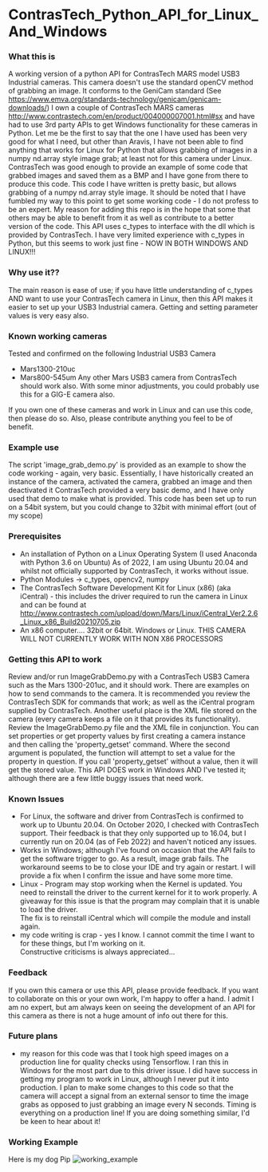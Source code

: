 # ContrasTech_Python_API_for_Linux_And_Windows
### What this is
A working version of a python API for ContrasTech MARS model USB3 Industrial cameras.  This camera doesn't use the standard openCV method of grabbing an image.  It conforms to the 
GeniCam standard (See https://www.emva.org/standards-technology/genicam/genicam-downloads/) I own a couple of ContrasTech 
MARS cameras http://www.contrastech.com/en/product/004000007001.html#sx and have had to use 3rd party APIs to get Windows functionality 
for these cameras in Python.  Let me be the first to say that the one I have used has been very good for what I need, but 
other than Aravis, I have not been able to find anything that works for Linux for Python that allows grabbing of images 
in a numpy nd.array style image grab; at least not for this camera under Linux.  ContrasTech was good enough to 
provide an example of some code that grabbed images and saved them as a BMP and I have gone from there to produce this
code.  This code I have written is pretty basic, but allows grabbing of a numpy nd.array style image.  It should be 
noted that I have fumbled my way to this point to get some working code - I do not profess to be an expert.  My reason 
for adding this repo is in the hope that some that others may be able to benefit from it as well as contribute to a better 
version of the code.  This API uses c_types to interface with the dll which is provided by ContrasTech.  I have very 
limited experience with c_types in Python, but this seems to work just fine - NOW IN BOTH WINDOWS AND LINUX!!!

### Why use it??
The main reason is ease of use; if you have little understanding of c_types AND want to use your ContrasTech camera in Linux, then this API makes it easier to set 
up your USB3 Industrial camera.  Getting and setting parameter values is very easy also.  

### Known working cameras 
Tested and confirmed on the following Industrial USB3 Camera
- Mars1300-210uc
- Mars800-545um
Any other Mars USB3 camera from ContrasTech should work also.
With some minor adjustments, you could probably use this for a GIG-E camera also.

If you own one of these cameras and work in Linux and can use this code, then please do so.  Also, please contribute anything you feel to be of benefit.
### Example use
The script 'image_grab_demo.py' is provided as an example to show the code working - again, very basic.
Essentially, I have historically created an instance of the camera, activated the camera, grabbed an image and then deactivated it
ContrasTech provided a very basic demo, and I have only used that demo to make what is provided. 
This code has been set up to run on a 54bit system, but you could change to 32bit with minimal effort (out of my scope)

### Prerequisites
- An installation of Python on a Linux Operating System (I used Anaconda with Python 3.6 on Ubuntu) As of 2022, I am 
using Ubuntu 20.04 and whilst not officially supported by ContrasTech, it works without issue.
- Python Modules -> c_types, opencv2, numpy
- The ContrasTech Software Development Kit for Linux (x86) (aka iCentral) - this includes the driver required to run the 
camera in Linux and can be found at http://www.contrastech.com/upload/down/Mars/Linux/iCentral_Ver2.2.6_Linux_x86_Build20210705.zip
- An x86 computer....  32bit or 64bit.  Windows or Linux.  THIS CAMERA WILL NOT CURRENTLY WORK WITH NON X86 PROCESSORS

### Getting this API to work
Review and/or run ImageGrabDemo.py with a ContrasTech USB3 Camera such as the Mars 1300-201uc, and it should work.  There
are examples on how to send commands to the camera.  It is recommended you review the ContrasTech SDK for commands that 
work; as well as the iCentral program supplied by ContrasTech.  Another useful place is the XML file stored on the camera (every camera keeps a file on it that provides its 
functionality).  Review the ImageGrabDemo.py file and the XML file in conjunction.  You can set properties or get property 
values by first creating a camera instance and then calling the 'property_getset' command.  Where the second argument 
is populated, the function will attempt to set a value for the property in question.  If you call 'property_getset' without a value, then it will get 
the stored value.  This API DOES work in Windows AND I've tested it; although there are a few little buggy issues that need work.

### Known Issues
- For Linux, the software and driver from ContrasTech is confirmed to work up to Ubuntu 20.04.  On October 2020, I checked with 
ContrasTech support. Their feedback is that they only supported up to 16.04, but I currently run on 20.04 (as of Feb 2022) 
and haven't noticed any issues. 
- Works in Windows; although I've found on occasion that the API fails to get the software trigger to go.  As a result, 
image grab fails.  The workaround seems to be to close your IDE and try again or restart.  I will provide a fix when I confirm
the issue and have some more time.
- Linux - Program may stop working when the Kernel is updated.  You need to reinstall the driver to the current kernel 
for it to work properly.  A giveaway for this issue is that the program may complain that it is unable to load the driver.  
The fix is to reinstall iCentral which will compile the module and install again. 
- my code writing is crap - yes I know.  I cannot commit the time I want to for these things, but I'm working on it.  
Constructive criticisms is always appreciated...

### Feedback
If you own this camera or use this API, please provide feedback.  If you want to collaborate on this or your own work, 
I'm happy to offer a hand.  I admit I am no expert, but am always keen on seeing the development of an API for this 
camera as there is not a huge amount of info out there for this.

### Future plans
- my reason for this code was that I took high speed images on a production line for quality checks using Tensorflow.  I
ran this in Windows for the most part due to this driver issue.  I did have success in getting my program to 
work in Linux, although I never put it into production.  I plan to make some changes to this code so that the camera will 
accept a signal from an external sensor to time the image grabs as opposed to just grabbing an image every
N seconds.  Timing is everything on a production line!  If you are doing something similar, I'd be keen to hear about it!

### Working Example
Here is my dog Pip
![working_example](https://user-images.githubusercontent.com/10386637/43674828-ce240cb2-981c-11e8-9265-56a9268cf157.png)


